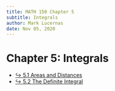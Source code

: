 ```yaml
---
title: MATH 150 Chapter 5
subtitle: Integrals
author: Mark Lucernas
date: Nov 05, 2020
---
```



# Chapter 5: Integrals

- [↪ 5.1 Areas and Distances](ch-5-1)
- [↪ 5.2 The Definite Integral](ch-5-2)


